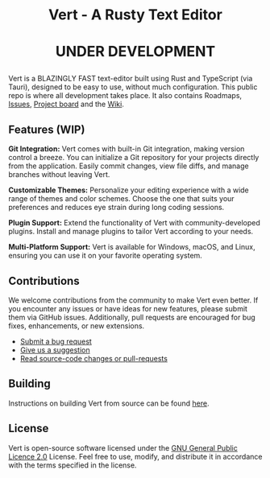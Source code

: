 # <p align="center"> Vert - A Rusty Text Editor </p>
# <p align="center"> UNDER DEVELOPMENT </p>
Vert is a BLAZINGLY FAST text-editor built using Rust and TypeScript (via Tauri), designed to be easy to use, without much configuration. This public repo is where all development takes place. It also contains Roadmaps, <a href="https://github.com/davidgordon12/Vert/issues">Issues</a>, <a href="https://github.com/users/davidgordon12/projects/3">Project board</a> and the <a href="https://github.com/davidgordon12/Vert/wiki">Wiki</a>.

## Features (WIP)

**Git Integration:** Vert comes with built-in Git integration, making version control a breeze. You can initialize a Git repository for your projects directly from the application. Easily commit changes, view file diffs, and manage branches without leaving Vert.

**Customizable Themes:** Personalize your editing experience with a wide range of themes and color schemes. Choose the one that suits your preferences and reduces eye strain during long coding sessions.

**Plugin Support:** Extend the functionality of Vert with community-developed plugins. Install and manage plugins to tailor Vert according to your needs.

**Multi-Platform Support:** Vert is available for Windows, macOS, and Linux, ensuring you can use it on your favorite operating system.

## Contributions

We welcome contributions from the community to make Vert even better. If you encounter any issues or have ideas for new features, please submit them via GitHub issues. Additionally, pull requests are encouraged for bug fixes, enhancements, or new extensions.

- <a href="https://github.com/davidgordon12/Vert/issues"> Submit a bug request </a>
- <a href="https://github.com/davidgordon12/Vert/issues"> Give us a suggestion </a>
- <a href="https://github.com/davidgordon12/Vert/pulls"> Read source-code changes or pull-requests </a>

## Building 

Instructions on building Vert from source can be found <a href="https://github.com/davidgordon12/Vert/wiki/Build-Vert-from-source">here</a>.

## License 

Vert is open-source software licensed under the <a href="https://github.com/davidgordon12/Vert/edit/master/LICENSE">GNU General Public Licence 2.0</a> License. Feel free to use, modify, and distribute it in accordance with the terms specified in the license.
